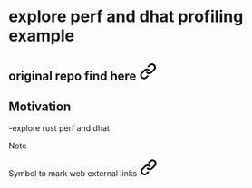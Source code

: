 # explore perf and dhat profiling example

## original repo find here [![alt text][1]](https://github.com/justanotherdot/perf-and-dhat-profiling-example.git)

## Motivation

-explore rust perf and dhat

<!-- keep the format -->
>[!NOTE]
>Symbol to mark web external links [![alt text][1]](./README.md)
<!-- -->
<!-- Link sign - Don't Found a better way :-( - You know a better method? - send me a email -->
[1]: ./img/link_symbol.svg
<!-- keep the format -->